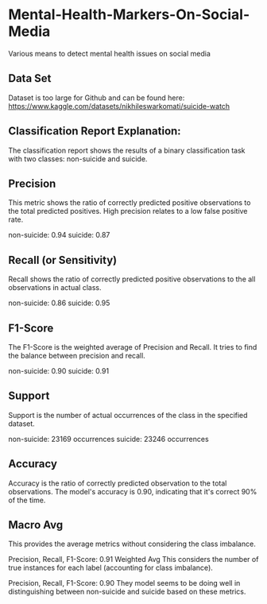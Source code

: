 # Mental-Health-Markers-On-Social-Media
Various means to detect mental health issues on social media
## Data Set
Dataset is too large for Github and can be found here:  https://www.kaggle.com/datasets/nikhileswarkomati/suicide-watch

## Classification Report Explanation:

The classification report shows the results of a binary classification task with two classes: non-suicide and suicide.

## Precision

This metric shows the ratio of correctly predicted positive observations to the total predicted positives. High precision relates to a low false positive rate.

non-suicide: 0.94
suicide: 0.87

## Recall (or Sensitivity)

Recall shows the ratio of correctly predicted positive observations to the all observations in actual class.

non-suicide: 0.86
suicide: 0.95

## F1-Score

The F1-Score is the weighted average of Precision and Recall. It tries to find the balance between precision and recall.

non-suicide: 0.90
suicide: 0.91

## Support

Support is the number of actual occurrences of the class in the specified dataset.

non-suicide: 23169 occurrences
suicide: 23246 occurrences

## Accuracy

Accuracy is the ratio of correctly predicted observation to the total observations. The model's accuracy is 0.90, indicating that it's correct 90% of the time.

## Macro Avg

This provides the average metrics without considering the class imbalance.

Precision, Recall, F1-Score: 0.91
Weighted Avg
This considers the number of true instances for each label (accounting for class imbalance).

Precision, Recall, F1-Score: 0.90
They model seems to be doing well in distinguishing between non-suicide and suicide based on these metrics.
